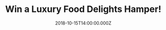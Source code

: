 ---
campaign-uuid: "c-926a1536-7507-47b7-bce5-26d82948e867"
type: "Preview"
category: "Food"
date: "2018-10-15T14:00:00.000Z"
end-date: "2018-11-15T23:59:00.000Z"
disable-form: false
is_promoted: false
has_entry_page: true
title: "Win a Luxury Food Delights Hamper!"
competition-description: "<p>Clearwater Hampers have been delivering luxury food hampers\
  \ throughout the world since 1979. We have managed to get our hands on one luxury\
  \ hamper for one of our lucky members to win!</p>\r\n<p>Treat your loved ones with\
  \ this special gift. Click below for a chance to win!</p>"
hero-header: "Win a Luxury Food Delights Hamper!"
terms-confirmation: "N/A"
banner-img: "https://assets.expresslyapp.com/asset-be8888b0-ee1d-4180-a2c9-547cf53893b6.jpg"
logo-left-href: "aaa.nme.com"
logo-left-image: "https://assets.expresslyapp.com/asset-ec0076b1-3bee-419e-909c-5d3ba7eb9252.jpg"
logo-left-title: "NME AAA"
bg-image-hero: "https://assets.expresslyapp.com/asset-e5347d18-2a30-4a24-bf06-a8b87f67dd5d.jpg"
bg-image-first: "https://assets.expresslyapp.com/asset-e0c539cd-9b9e-42f8-b226-c2df262c12c6.jpg"
section1-content: "</p>Chocolate Chip Cookies, Sweet and Salty Popcorn, Chocolate\
  \ Pralines… it sounds delicious, right? That’s what you could find at this amazing\
  \ Clearwater Hamper. Every single hamper is lovingly packed by hand with the visual\
  \ 'WOW' factor in mind for when the lucky recipient opens their gift.</p>\r\n<p>A\
  \ fantastic gift idea for a birthday, thank you, anniversary or Christmas date!\
  \ Enter the form below for a chance to win and surprise your special person now!</p>"
entry-title: "Win a Luxury Food Delights Hamper!"
entry-content: "Enter the draw to win  a Luxury Food Delights Hamper by completing\
  \ the form below before 23:59 on 15th of November 2018."
has-winner: false
prize-description: "A Luxury Food Delights Hamper."
special-conditions: "Multiple entries are allowed up to one every day.\r\nThis competition\
  \ is also available on: https://club.expressly.io/competitions/luxury-food-deligts-hamper"
---